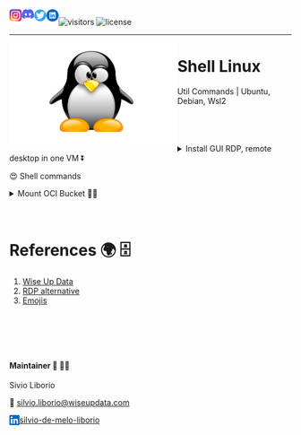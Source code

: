 <a href="https://github.com/wiseupdata/wiseupdata">
  <img align="left" alt="Wise Up Data's Instagram" width="22px" src="https://raw.githubusercontent.com/wiseupdata/wiseupdata/main/assets/instagram.png" />   
</a> 
<a href="https://github.com/wiseupdata/wiseupdata">
  <img align="left" alt="wise Up Data's Discord" width="22px" src="https://raw.githubusercontent.com/wiseupdata/wiseupdata/main/assets/discord.png" />
</a>
<a href="https://github.com/wiseupdata/wiseupdata">
  <img align="left" alt="wise Up Data | Twitter" width="22px" src="https://raw.githubusercontent.com/wiseupdata/wiseupdata/main/assets/twitter.png" />
</a>
<a href="https://github.com/wiseupdata/wiseupdata">
  <img align="left" alt="wise Up Data's LinkedIN" width="22px" src="https://raw.githubusercontent.com/wiseupdata/wiseupdata/main/assets/linkedin.png" />
</a>

![visitors](https://visitor-badge.glitch.me/badge?page_id=wiseupdata.shell-linux&left_color=green&right_color=black)
![license](https://img.shields.io/github/license/wiseupdata/shell-linux)

---

<a name="readme-top"></a>

<a href="https://github.com/wiseupdata/wiseupdata">
<img align="left" alt="img" src="https://raw.githubusercontent.com/wiseupdata/shell-linux/master/assets/linux.png" width="300" />
</a>

<h1>
Shell Linux
</h1>
Util Commands | Ubuntu, Debian, Wsl2
<br>
<br>
<br>
<br>
<br>

<details>
<summary>
    Install GUI RDP, remote desktop in one VM ⏬
</summary>

<br>
<details>
<summary>
    Information 🔎
</summary>

> X2Go is a remote desktop software solution that enables you to access graphical desktops of Linux servers over a low bandwidth connection. It is a fast and lightweight alternative to other remote desktop protocols, such as VNC or RDP.
> 
> X2Go is a good choice for setting up RDP on your Ubuntu VM running in Cloud for several reasons:
> 
> - It is open-source and free.
> - It provides a secure remote desktop solution by using the SSH protocol for encryption.
> - It supports various desktop environments, such as Xfce, Mate, LXDE, KDE, and more.
> - It is easy to install and configure on Ubuntu.
> - It has a low memory footprint, making it suitable for low-spec VMs.
> 
> Overall, X2Go is a reliable and efficient option for setting up RDP on your Ubuntu VM in Cloud.

</details>


<details>
<summary>
  Installation 🧑‍💻
</summary>


### Let's update the Ubuntu system

```
sudo apt update
sudo apt upgrade
```

<img align="center" alt="gif" src="assets/update.gif" width="700" />
</img>
<br>

### Install the X2Go server

```
sudo apt install software-properties-common
sudo add-apt-repository ppa:x2go/stable
sudo apt update
sudo apt install x2goserver x2goserver-xsession
```
<a href="https://github.com/wiseupdata/wiseupdata">
<img align="center" alt="gif" src="assets/x2go.gif" width="700" />
</img>
</a>
<br>

### Install the xfce4 server

```
sudo apt install xfce4
```
<a href="https://github.com/wiseupdata/wiseupdata">
<img align="center" alt="gif" src="assets/xfce4.gif" width="700" /></img>
</a>
<br>


### You can also install the gnome

```
sudo apt-get install ubuntu-gnome-desktop
```



### Start the X2Go server

```
sudo systemctl start x2goserver
sudo service x2goserver status
```

<a href="https://github.com/wiseupdata/wiseupdata">
<img align="center" alt="gif" src="assets/x2goserver.gif" width="700" />
</a>

<br>
<br>

</details>

<details>
<summary>
  Extra - Install the X2Go Client in the Windows 11 ♨️
</summary>

### Let's download the client ✈️

[X2GoClient](https://wiki.x2go.org/doku.php/doc:installation:x2goclient)

<a href="https://github.com/wiseupdata/wiseupdata">
<img align="center" alt="gif" src="assets/x2goclientdownload.gif" width="700" />
</img>
</a>
<br>

### Install the software

<img align="center" alt="gif" src="assets/x2goclientinstall.gif" width="700" />
</img>
<br>

</details>

</details>

😍 Shell commands 

<details>
<summary>
  Mount OCI Bucket 🧑‍💻
</summary>


### Let's install the s3fs 🛠️


> Requirements
> - jq  `sudo apt install jq`
> - [oci cli](https://docs.oracle.com/en-us/iaas/Content/API/SDKDocs/cliinstall.htm) 

```
sudo apt-get update

sudo apt install s3fs -y 
```

<a href="https://github.com/wiseupdata/wiseupdata">
<img align="center" alt="gif" src="assets/install.gif" width="700" />
</a>

<br>
<br>

### Generate the credentials in the Oracle Painel 🔐

> Profile [icon] > My profile > Customer secret keys

<a href="https://github.com/wiseupdata/wiseupdata">
<img align="center" alt="gif" src="assets/secret.gif" width="700" />
<a/>

### Save the credentials💲

```
echo $ACCESS_KEY_OCI_ID:$SECRET_ACCESS_OCI_KEY > $HOME/.passwd-s3fs

chmod 600 ${HOME}/.passwd-s3fs
```
Replace with the values you got from the web browser.


You can check the result with 
```
cat $HOME/.passwd-s3fs
```

### let's create the mount 🦄 🗂️

```
mountPath=/mnt/oci
mkdir -p $mountPath

nameSpace=$(oci os ns get | jq -r '.data') # you need the oci cli
bucketName="dl-wiseupdata-data-dev"
region="us-ashburn-1"
url=https://$nameSpace.compat.objectstorage.$region.oraclecloud.com

sudo s3fs $bucketName $mountPath \
-o passwd_file=$HOME/.passwd-s3fs \
-o url=$url \
-o endpoint=$region \
-o nomultipart \
-o use_path_request_style \
-ouid=1000,gid=1000,allow_other,mp_umask=002

ls -la $mountPath && echo $mountPath
```

### Test the connection 🔌

```
cd $mountPath
ll
cd tmp
touch works!
rm  works!

```

### Result 🏅 🏆

<a href="https://github.com/wiseupdata/wiseupdata">
<img align="center" alt="gif" src="assets/mount.gif" width="700" />
<a/>

### Unmount 🌧️
```
sudo umount -l $mountPath

#not mounted anymore
ls -la $mountPath && echo $mountPath

# alternative 
sudo fusermount -u $mountPath
```

# Clean the resources 🧹
```
sudo rm -Rf $mountPath
```


### Troubleshoot in the creating 😕 🔦

```
#check the variables values:

echo $nameSpace
echo $bucketName
echo $region
echo $url

ls -la $mountPath
cat $HOME/.passwd-s3fs
```

### Troubleshoot unmount 😕 📉

```
lsof /home/wiseupdata/.oci_mount
sudo kill 42277
```


</details>

<br>
<br>

# References 🌍 🗄️

1. [Wise Up Data](https://github.com/wiseupdata)
1. [RDP alternative](https://www.youtube.com/watch?v=Moscv2moML8)
1. [Emojis](https://github.com/ikatyang/emoji-cheat-sheet/blob/master/README.md)

<br><br>
---

#### Maintainer 🤗 👨‍💻

Sivio Liborio

📧 silvio.liborio@wiseupdata.com

<a href="https://www.linkedin.com/in/silvio-de-melo-liborio">silvio-de-melo-liborio <img align="left" alt="LinkedIN" width="18px" src="https://raw.githubusercontent.com/wiseupdata/wsl-latest/main/assets/linkedin.svg" />
</a>
